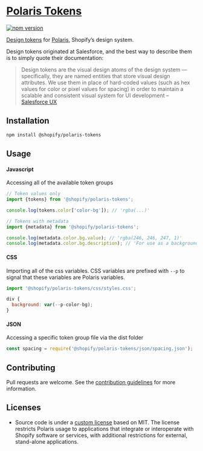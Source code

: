 # [Polaris Tokens](https://polaris.shopify.com/tokens/getting-started-with-tokens)

[![npm version](https://img.shields.io/npm/v/@shopify/polaris-tokens.svg?style=flat)](https://www.npmjs.com/package/@shopify/polaris-tokens)

[Design tokens](https://medium.com/eightshapes-llc/tokens-in-design-systems-25dd82d58421) for [Polaris](https://polaris.shopify.com), Shopify’s design system.

Design tokens originated at Salesforce, and the best way to describe them is to simply quote their documentation:

> Design tokens are the visual design atoms of the design system — specifically, they are named entities that store visual design attributes. We use them in place of hard-coded values (such as hex values for color or pixel values for spacing) in order to maintain a scalable and consistent visual system for UI development – [Salesforce UX](https://www.lightningdesignsystem.com/design-tokens/)

## Installation

```bash
npm install @shopify/polaris-tokens
```

## Usage

#### Javascript

Accessing all of the available token groups

```js
// Token values only
import {tokens} from '@shopify/polaris-tokens';

console.log(tokens.color['color-bg']); // 'rgba(...)'

// Tokens with metadata
import {metadata} from '@shopify/polaris-tokens';

console.log(metadata.color.bg.value); // 'rgba(246, 246, 247, 1)'
console.log(metadata.color.bg.description); // 'For use as a background color, in components such as Page and Frame backgrounds.'
```

#### CSS

Importing all of the css variables. CSS variables are prefixed with `--p` to signal that these variables are Polaris variables.

```js
import '@shopify/polaris-tokens/css/styles.css';

div {
  background: var(--p-color-bg);
}
```

#### JSON

Accessing a specific token group file via the dist folder

```js
const spacing = require('@shopify/polaris-tokens/json/spacing.json');
```

## Contributing

Pull requests are welcome. See the [contribution guidelines](https://github.com/Shopify/polaris/blob/main/.github/CONTRIBUTING.md) for more information.

## Licenses

- Source code is under a [custom license](https://github.com/Shopify/polaris/blob/main/LICENSE.md) based on MIT. The license restricts Polaris usage to applications that integrate or interoperate with Shopify software or services, with additional restrictions for external, stand-alone applications.
